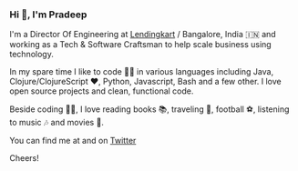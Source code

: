 ### Hi 👋, I'm Pradeep

I'm a Director Of Engineering at [Lendingkart](https://www.lendingkart.com/) / Bangalore, India 🇮🇳 and working as a Tech & Software Craftsman to help scale business using technology.

In my spare time I like to code 👨‍💻 in various languages including Java, Clojure/ClojureScript ❤️, Python, Javascript, Bash and a few other. 
I love open source projects and clean, functional code. 

Beside coding 👨‍💻, I love reading books 📚, traveling 🌄, football ⚽, listening to music 🎶 and movies 🎥. 

You can find me at [](https://pradeepbishnoi.github.io) and on [Twitter](https://twitter.com/pradeepbishnoi)

Cheers!

<!--
**pradeepbishnoi/pradeepbishnoi** is a ✨ _special_ ✨ repository because its `README.md` (this file) appears on your GitHub profile.

Here are some ideas to get you started:

- 🔭 I’m currently working on ...
- 🌱 I’m currently learning ...
- 👯 I’m looking to collaborate on ...
- 🤔 I’m looking for help with ...
- 💬 Ask me about ...
- 📫 How to reach me: ...
- 😄 Pronouns: ...
- ⚡ Fun fact: ...
-->
